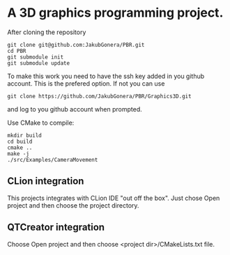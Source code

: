 # A 3D graphics programming project.

After cloning the repository 

```shell
git clone git@github.com:JakubGonera/PBR.git
cd PBR
git submodule init
git submodule update
```

To make this work you need to have the  ssh key added in you github account.
This is the prefered option. If not you can use 
```shell
git clone https://github.com/JakubGonera/PBR/Graphics3D.git
```
and log to you github account when prompted. 

Use CMake to compile:

```shell
mkdir build
cd build
cmake ..
make -j 
./src/Examples/CameraMovement
```

## CLion integration

This projects integrates with CLion IDE "out off the box". Just chose Open project and then choose the project 
directory.

## QTCreator integration

Choose Open project and then choose &lt;project dir&gt;/CMakeLists.txt file. 
